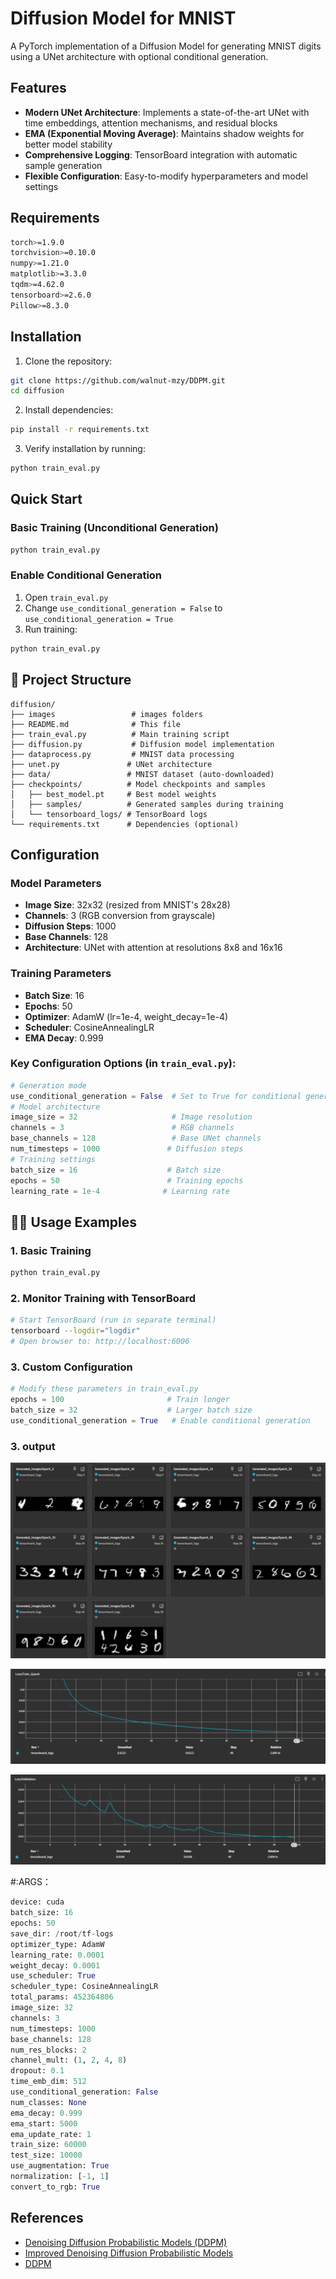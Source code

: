 # Diffusion Model for MNIST

A PyTorch implementation of a Diffusion Model for generating MNIST digits using a UNet architecture with optional conditional generation.

## Features

- **Modern UNet Architecture**: Implements a state-of-the-art UNet with time embeddings, attention mechanisms, and residual blocks
- **EMA (Exponential Moving Average)**: Maintains shadow weights for better model stability
- **Comprehensive Logging**: TensorBoard integration with automatic sample generation
- **Flexible Configuration**: Easy-to-modify hyperparameters and model settings

## Requirements

```bash
torch>=1.9.0
torchvision>=0.10.0
numpy>=1.21.0
matplotlib>=3.3.0
tqdm>=4.62.0
tensorboard>=2.6.0
Pillow>=8.3.0
```

## Installation

1. Clone the repository:

```bash
git clone https://github.com/walnut-mzy/DDPM.git
cd diffusion
```

2. Install dependencies:

```bash
pip install -r requirements.txt
```

3. Verify installation by running:

```bash
python train_eval.py 
```

## Quick Start

### Basic Training (Unconditional Generation)

```bash
python train_eval.py
```

### Enable Conditional Generation

1. Open `train_eval.py`
2. Change `use_conditional_generation = False` to `use_conditional_generation = True`
3. Run training:

```bash
python train_eval.py
```

## 📁 Project Structure

```
diffusion/
├── images                 # images folders
├── README.md              # This file
├── train_eval.py          # Main training script
├── diffusion.py           # Diffusion model implementation
├── dataprocess.py         # MNIST data processing
├── unet.py               # UNet architecture
├── data/                 # MNIST dataset (auto-downloaded)
├── checkpoints/          # Model checkpoints and samples
│   ├── best_model.pt     # Best model weights
│   ├── samples/          # Generated samples during training
│   └── tensorboard_logs/ # TensorBoard logs
└── requirements.txt      # Dependencies (optional)
```

## Configuration

### Model Parameters

- **Image Size**: 32x32 (resized from MNIST's 28x28)
- **Channels**: 3 (RGB conversion from grayscale)
- **Diffusion Steps**: 1000
- **Base Channels**: 128
- **Architecture**: UNet with attention at resolutions 8x8 and 16x16

### Training Parameters

- **Batch Size**: 16
- **Epochs**: 50
- **Optimizer**: AdamW (lr=1e-4, weight_decay=1e-4)
- **Scheduler**: CosineAnnealingLR
- **EMA Decay**: 0.999

### Key Configuration Options (in `train_eval.py`):

```python
# Generation mode
use_conditional_generation = False  # Set to True for conditional generation
# Model architecture
image_size = 32                     # Image resolution
channels = 3                        # RGB channels
base_channels = 128                 # Base UNet channels
num_timesteps = 1000               # Diffusion steps
# Training settings
batch_size = 16                    # Batch size
epochs = 50                        # Training epochs
learning_rate = 1e-4              # Learning rate
```

## 🏃‍♂️ Usage Examples

### 1. Basic Training

```python
python train_eval.py
```

### 2. Monitor Training with TensorBoard

```bash
# Start TensorBoard (run in separate terminal)
tensorboard --logdir="logdir"
# Open browser to: http://localhost:6006
```

### 3. Custom Configuration

```python
# Modify these parameters in train_eval.py
epochs = 100                       # Train longer
batch_size = 32                    # Larger batch size
use_conditional_generation = True   # Enable conditional generation
```

### 3. output

![1749259952624](images/README/1749259952624.png)

![1749259991372](images/README/1749259991372.png)

![1749260021064](images/README/1749260021064.png)

\#:ARGS：

~~~python
device: cuda
batch_size: 16
epochs: 50
save_dir: /root/tf-logs
optimizer_type: AdamW
learning_rate: 0.0001
weight_decay: 0.0001
use_scheduler: True
scheduler_type: CosineAnnealingLR
total_params: 452364806
image_size: 32
channels: 3
num_timesteps: 1000
base_channels: 128
num_res_blocks: 2
channel_mult: (1, 2, 4, 8)
dropout: 0.1
time_emb_dim: 512
use_conditional_generation: False
num_classes: None
ema_decay: 0.999
ema_start: 5000
ema_update_rate: 1
train_size: 60000
test_size: 10000
use_augmentation: True
normalization: [-1, 1]
convert_to_rgb: True
~~~

## References

- [Denoising Diffusion Probabilistic Models (DDPM)](https://arxiv.org/abs/2006.11239)
- [Improved Denoising Diffusion Probabilistic Models](https://arxiv.org/abs/2102.09672)
- [DDPM](https://github.com/abarankab/DDPM/)
